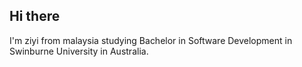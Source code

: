 ## Hi there
I'm ziyi from malaysia studying Bachelor in Software Development in Swinburne University in Australia.
